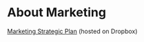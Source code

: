 # About Marketing

[Marketing Strategic Plan](https://paper.dropbox.com/doc/Update-to-Marketings-Strategic-Plan--BXyzDSfu~P38W7P33m_brITEAQ-oG1hQ3PWMDAV8Wuvj7abG) (hosted on Dropbox)
